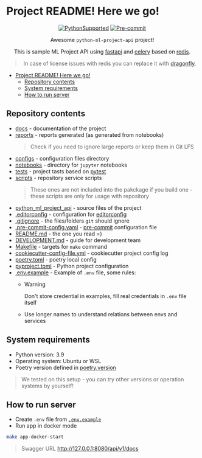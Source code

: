 # Project README! Here we go!

<div align="center">

[![PythonSupported](https://img.shields.io/badge/python-3.9-brightgreen.svg)](https://python3statement.org/#sections50-why)
[![Pre-commit](https://img.shields.io/badge/pre--commit-enabled-brightgreen?logo=pre-commit&logoColor=white)](https://pre-commit.com/)

Awesome `python-ml-project-api` project!

This is sample ML Project API using [fastapi](https://fastapi.tiangolo.com/) and [celery](https://docs.celeryq.dev/en/stable/) based on [redis](https://redis.io/).

> In case of license issues with redis you can replace it with [dragonfly](https://github.com/dragonflydb/dragonfly).

</div>

- [Project README! Here we go!](#project-readme-here-we-go)
  - [Repository contents](#repository-contents)
  - [System requirements](#system-requirements)
  - [How to run server](#how-to-run-server)

## Repository contents

- [docs](docs) - documentation of the project
- [reports](reports) - reports generated (as generated from notebooks)
  > Check if you need to ignore large reports or keep them in Git LFS
- [configs](configs) - configuration files directory
- [notebooks](notebooks) - directory for `jupyter` notebooks
- [tests](tests) - project tasts based on [pytest](https://docs.pytest.org/en/stable/)
- [scripts](scripts) - repository service scripts
  > These ones are not included into the pakckage if you build one - these scripts are only for usage with repository
- [python_ml_project_api](python_ml_project_api) - source files of the project
- [.editorconfig](.editorconfig) - configuration for [editorconfig](https://editorconfig.org/)
- [.gitignore](.gitignore) - the files/folders `git` should ignore
- [.pre-commit-config.yaml](.pre-commit-config.yaml) - [pre-commit](https://pre-commit.com/) configuration file
- [README.md](README.md) - the one you read =)
- [DEVELOPMENT.md](DEVELOPMENT.md) - guide for development team
- [Makefile](Makefile) - targets for `make` command
- [cookiecutter-config-file.yml](cookiecutter-config-file.yml) - cookiecutter project config log
- [poetry.toml](poetry.toml) - poetry local config
- [pyproject.toml](pyproject.toml) - Python project configuration
- [.env.example](.env.example) - Example of `.env` file, some rules:
  - > [!WARNING]
    > Don't store credential in examples, fill real credentials in `.env` file itself
  - Use longer names to understand relations between envs and services

## System requirements

- Python version: 3.9
- Operating system: Ubuntu or WSL
- Poetry version defined in [poetry.version](poetry.version)

> We tested on this setup - you can try other versions or operation systems by yourself!

## How to run server

- Create `.env` file from [`.env.example`](.env.example)
- Run app in docker mode
```bash
make app-docker-start
```

> Swagger URL http://127.0.0.1:8080/api/v1/docs
